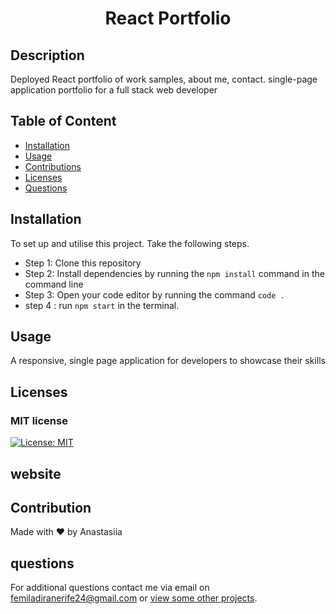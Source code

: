<h1 align="center">React Portfolio</h1>

## Description
Deployed React portfolio of work samples, about me, contact. single-page application portfolio for a full stack web developer

    
## Table of Content
- [Installation](#installation)
- [Usage](#usage)
- [Contributions](#contribution)
- [Licenses](#licenses)
- [Questions](#questions)
<!-- - [website link](https://for-timi.github.io/react-portfolio/) // Checkout the deployed website  -->
    
        
## Installation
To set up and utilise this project. Take the following steps.

- Step 1: Clone this repository
- Step 2: Install dependencies by running the ``` npm install ``` command in the command line
- Step 3: Open your code editor by running the command ``` code . ```
- step 4 : run ``` npm start ``` in the terminal.

    
## Usage
A responsive, single page application for developers to showcase their skills


## Licenses
### MIT license
[![License: MIT](https://img.shields.io/badge/License-MIT-yellow.svg)](https://opensource.org/licenses/MIT)


## website
<!-- https://for-timi.github.io/react-portfolio/ -->

## Contribution
Made with ❤️ by Anastasiia

## questions
For additional questions contact me via email on [femiladiranerife24@gmail.com](mailto:anastasia19markova@gmail.com) or [view some other projects](https://github.com/mriya20/).